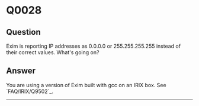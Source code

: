 Q0028
=====

Question
--------

Exim is reporting IP addresses as 0.0.0.0 or 255.255.255.255 instead of
their correct values. What's going on?

Answer
------

You are using a version of Exim built with gcc on an IRIX box. See
\`FAQ/IRIX/Q9502\`\_.

* * * * *
